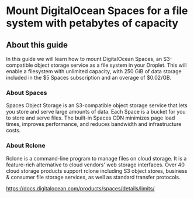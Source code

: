 # Mount DigitalOcean Spaces for a file system with petabytes of capacity

## About this guide

In this guide we will learn how to mount DigitalOcean Spaces, an S3-compatible object storage service as a file system in your Droplet. This will enable a filesystem with unlimited capacity, with 250 GiB of data storage included in the $5 Spaces subscription and an overage of $0.02/GB.

### About Spaces

Spaces Object Storage is an S3-compatible object storage service that lets you store and serve large amounts of data. Each Space is a bucket for you to store and serve files. The built-in Spaces CDN minimizes page load times, improves performance, and reduces bandwidth and infrastructure costs.

### About Rclone

Rclone is a command-line program to manage files on cloud storage. It is a feature-rich alternative to cloud vendors' web storage interfaces. Over 40 cloud storage products support rclone including S3 object stores, business & consumer file storage services, as well as standard transfer protocols.


https://docs.digitalocean.com/products/spaces/details/limits/
